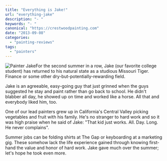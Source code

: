 ```yaml
---
title: "Everything is Jake!"
url: "everything-jake"
description: "- "
keywords: "- "
canonical: "https://crestwoodpainting.com"
date: "2013-09-08"
categories:
  - "painting-reviews"
tags:
  - "painters"
---
```


![Painter Jake](/images/Painter-Jake.jpg "Painter Jake")For the second summer in a row, Jake (our favorite college student) has returned to his natural state as a studious Missouri Tiger. Finance or some other dry-but-potentially-rewarding field.

Jake is an agreeable, easy-going guy that just grinned when the guys suggested he stay and paint rather than go back to school. He didn't blabber all day, he showed up on time and worked like a horse. All that and everybody liked him, too.

One of our lead painters grew up in California's Central Valley picking vegetables and fruit with his family. He's no stranger to hard work and so it was high praise when he said of Jake: "That kid just works. All. Day. Long. He never complains".

Summer jobs can be folding shirts at The Gap or keyboarding at a marketing gig. These somehow lack the life experience gained through knowing first-hand the value and honor of hard work. Jake gave much over the summer; let's hope he took even more.
